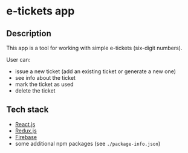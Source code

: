 # e-tickets app

## Description

This app is a tool for working with simple e-tickets (six-digit numbers).

User can:
* issue a new ticket (add an existing ticket or generate a new one)
* see info about the ticket
* mark the ticket as used
* delete the ticket

## Tech stack

* [React.js](https://reactjs.org/)
* [Redux.js](https://redux.js.org/)
* [Firebase](https://firebase.google.com/)
* some additional npm packages (see `./package-info.json`)
